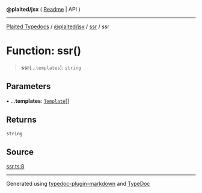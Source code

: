 **@plaited/jsx** ( [Readme](../../README.md) \| API )

***

[Plaited Typedocs](../../../../modules.md) / [@plaited/jsx](../../modules.md) / [ssr](../README.md) / ssr

# Function: ssr()

> **ssr**(...`templates`): `string`

## Parameters

▪ ...**templates**: [`Template`](../../index/type-aliases/Template.md)[]

## Returns

`string`

## Source

[ssr.ts:8](https://github.com/plaited/plaited/blob/b151218/libs/jsx/src/ssr.ts#L8)

***

Generated using [typedoc-plugin-markdown](https://www.npmjs.com/package/typedoc-plugin-markdown) and [TypeDoc](https://typedoc.org/)
